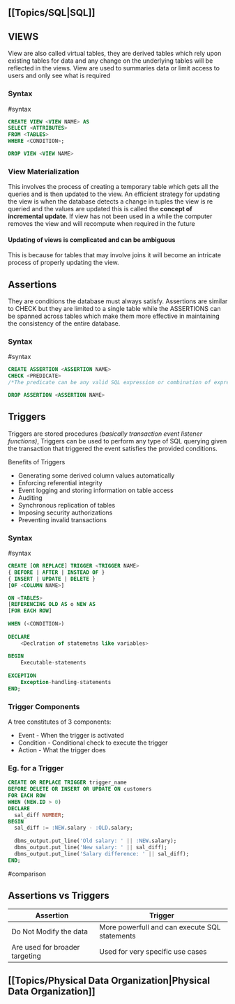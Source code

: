 ## [[Topics/SQL|SQL]]

## VIEWS 
View are also called virtual tables, they are derived tables which rely upon existing tables for data and any change on the underlying tables will be reflected in the views.
View are used to summaries data or limit access to users and only see what is required

### Syntax
#syntax 
```SQL
CREATE VIEW <VIEW NAME> AS
SELECT <ATTRIBUTES>
FROM <TABLES>
WHERE <CONDITION>;
```
```SQL 
DROP VIEW <VIEW NAME>
```

### View Materialization
This involves the process of creating a temporary table which gets all the queries and is then updated to the view.
An efficient strategy for updating the view is when the database detects a change in tuples the view is re queried and the values are updated this is called the **concept of incremental update**.
If view has not been used in a while the computer removes the view and will recompute when required in the future

#### Updating of views is complicated and can be ambiguous
This is because for tables that may involve joins it will become an intricate process of properly updating the view.

## Assertions
They are conditions the database must always satisfy. Assertions are similar to CHECK but they are limited to a single table while the ASSERTIONS can be spanned across tables which make them more effective in maintaining the consistency of the entire database.

### Syntax 
#syntax
```SQL
CREATE ASSERTION <ASSERTION NAME>
CHECK <PREDICATE> 
/*The predicate can be any valid SQL expression or combination of expressions that evaluates to a Boolean value (true or false)*/
```
```SQL
DROP ASSERTION <ASSERTION NAME>
```

## Triggers
Triggers are stored procedures *(basically transaction event listener functions)*, Triggers can be used to perform any type of SQL querying given the transaction that triggered the event satisfies the provided conditions.

Benefits of Triggers
-  Generating some derived column values automatically
-  Enforcing referential integrity
-  Event logging and storing information on table access
-  Auditing
-  Synchronous replication of tables
-  Imposing security authorizations
-  Preventing invalid transactions

### Syntax
#syntax 
```SQL
CREATE [OR REPLACE] TRIGGER <TRIGGER NAME>
{ BEFORE | AFTER | INSTEAD OF }
{ INSERT | UPDATE | DELETE }
[OF <COLUMN NAME>]

ON <TABLES>
[REFERENCING OLD AS o NEW AS
[FOR EACH ROW]
 
WHEN (<CONDITION>)
 
DECLARE
	<Declration of statemetns like variables>
	
BEGIN
	Executable-statements
	
EXCEPTION
	Exception-handling-statements
END;
```

### Trigger Components
A tree constitutes of 3 components:
-  Event - When the trigger is activated
-  Condition - Conditional check to execute the trigger
-  Action - What the trigger does

### Eg. for a Trigger
```SQL 
CREATE OR REPLACE TRIGGER trigger_name
BEFORE DELETE OR INSERT OR UPDATE ON customers
FOR EACH ROW
WHEN (NEW.ID > 0)
DECLARE
  sal_diff NUMBER;
BEGIN
  sal_diff := :NEW.salary - :OLD.salary;
  
  dbms_output.put_line('Old salary: ' || :NEW.salary);
  dbms_output.put_line('New salary: ' || sal_diff);
  dbms_output.put_line('Salary difference: ' || sal_diff);
END;
```

#comparison

## Assertions vs Triggers

|Assertion|Trigger|
|-|-|
|Do Not Modify the data| More powerfull and can execute SQL statements|
|Are used for broader targeting| Used for very specific use cases|

## [[Topics/Physical Data Organization|Physical Data Organization]]

